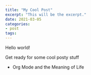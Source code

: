 ```yaml
---
title: "My Cool Post"
excerpt: "This will be the excerpt."
date: 2021-03-05
categories: 
- post
tags: 
---
```

Hello world!

Get ready for some cool posty stuff

-   Org Mode and the Meaning of Life


<!----- Footnotes ----->


